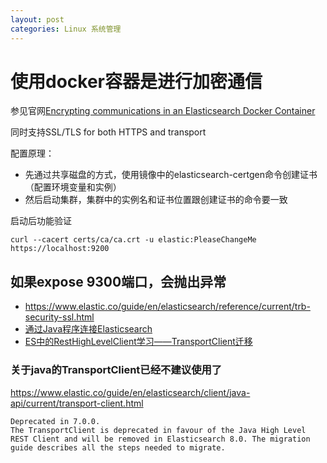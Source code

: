 ```yaml
---
layout: post
categories: Linux 系统管理
---
```


# 使用docker容器是进行加密通信

参见官网[Encrypting communications in an Elasticsearch Docker Container](https://www.elastic.co/guide/en/elasticsearch/reference/6.6/configuring-tls-docker.html)

同时支持SSL/TLS for both HTTPS and transport

配置原理：

- 先通过共享磁盘的方式，使用镜像中的elasticsearch-certgen命令创建证书（配置环境变量和实例）
- 然后启动集群，集群中的实例名和证书位置跟创建证书的命令要一致

启动后功能验证
```
curl --cacert certs/ca/ca.crt -u elastic:PleaseChangeMe https://localhost:9200
```


## 如果expose 9300端口，会抛出异常
- https://www.elastic.co/guide/en/elasticsearch/reference/current/trb-security-ssl.html
-  [通过Java程序连接Elasticsearch](https://blog.csdn.net/Elina_1992/article/details/89555752)
-  [ES中的RestHighLevelClient学习——TransportClient迁移](https://www.unclewang.info/learn/es/714/)

### 关于java的TransportClient已经不建议使用了

https://www.elastic.co/guide/en/elasticsearch/client/java-api/current/transport-client.html

```
Deprecated in 7.0.0.
The TransportClient is deprecated in favour of the Java High Level REST Client and will be removed in Elasticsearch 8.0. The migration guide describes all the steps needed to migrate.
```